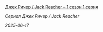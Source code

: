<!--2025-06-17 16:20:25-->
<div class="yb">
  <a class="nodecor" href="/index.html?serialy/djek_richer_jack_reacher_1_sezon_1_seriya">
    <img class="preview" data-videoid="https://rutube.ru/play/embed/http://rutube.ru/video/e97aa34896e849c2500aaa3d75d2c4c8/" src="http://pic.rutubelist.ru/video/2025-02-21/9a/a4/9aa439536578f4bfdc6fd6dd36eca8d3.jpg" align="left" alt="">
  </a>
  <div class="inlbl text">
    <p><a class="nodecor" href="/index.html?serialy/djek_richer_jack_reacher_1_sezon_1_seriya">Джек Ричер / Jack Reacher – 1 сезон 1 серия</a></p>
    <p><i class="smaller2">Сериал Джек Ричер / Jack Reacher</i></p>
    <i class="smaller3">2025-06-17</i>
  </div>
</div>
